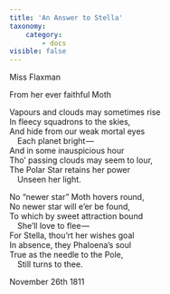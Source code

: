 ```yaml
---
title: 'An Answer to Stella'
taxonomy:
    category:
        - docs
visible: false
---
```


<div class="author">Miss Flaxman</div>

<span class="title">From her ever faithful Moth</span>

Vapours and clouds may sometimes rise  
In fleecy squadrons to the skies,  
And hide from our weak mortal eyes  
&emsp;Each planet bright —   
And in some inauspicious hour  
Tho’ passing clouds may seem to lour,  
The Polar Star retains her power  
&emsp;Unseen her light.

No “newer star” Moth hovers round,  
No newer star will e’er be found,  
To which by sweet attraction bound  
&emsp;She’ll love to flee —   
For Stella, thou’rt her wishes goal  
In absence, they Phaloena’s soul  
True as the needle to the Pole,  
&emsp;Still turns to thee.

November 26th 1811